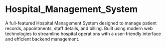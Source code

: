 # Hospital_Management_System
A full-featured Hospital Management System designed to manage patient records, appointments, staff details, and billing. Built using modern web technologies to streamline hospital operations with a user-friendly interface and efficient backend management.

